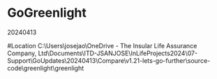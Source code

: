 # GoGreenlight
20240413

#Location
C:\Users\josejao\OneDrive - The Insular Life Assurance Company, Ltd\Documents\ITD-JSANJOSE\InLifeProjects2024\07-Support\GoUpdates\20240413\Compare\v1.21-lets-go-further\source-code\greenlight\greenlight